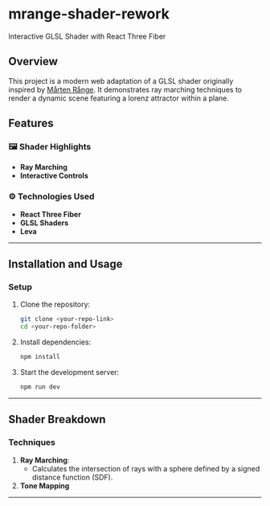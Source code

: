 # mrange-shader-rework

Interactive GLSL Shader with React Three Fiber

<!--- ![Preview]() -->

## Overview

This project is a modern web adaptation of a GLSL shader originally inspired by [Mårten Rånge](https://www.shadertoy.com/view/msVBzm). It demonstrates ray marching techniques to render a dynamic scene featuring a lorenz attractor within a plane.

## Features

### 🖼️ Shader Highlights

-   **Ray Marching**
-   **Interactive Controls**

### ⚙️ Technologies Used

-   **React Three Fiber**
-   **GLSL Shaders**
-   **Leva**

---

## Installation and Usage

### Setup

1. Clone the repository:

    ```bash
    git clone <your-repo-link>
    cd <your-repo-folder>
    ```

2. Install dependencies:

    ```bash
    npm install
    ```

3. Start the development server:
    ```bash
    npm run dev
    ```

---

## Shader Breakdown

### Techniques

1. **Ray Marching**:
    - Calculates the intersection of rays with a sphere defined by a signed distance function (SDF).
2. **Tone Mapping**

---
